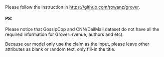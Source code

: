 Please follow the instruction in https://github.com/rowanz/grover.
#### PS: 
Please notice that GossipCop and CNN/DailMail dataset do not have all the required information for Grover~(venue, authors and etc). 

Because our model only use the claim as the input, please leave other attributes as blank or random text, only fill-in the title.  